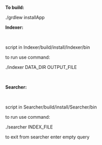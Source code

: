<strong> To build: </strong>

./grdlew installApp


<strong> Indexer: </strong>

</br>

script in Indexer/build/install/Indexer/bin

to run use command:

./indexer DATA_DIR OUTPUT_FILE

</br>

<strong>Searcher:</strong>

</br>


script in Searcher/build/install/Searcher/bin

to run use command:

./searcher INDEX_FILE

to exit from searcher enter empty query
